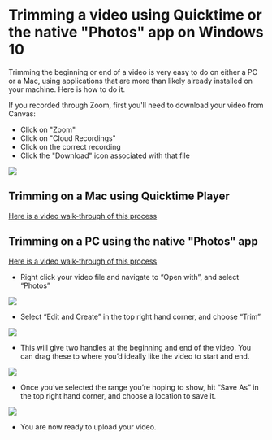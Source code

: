 # Trimming a video using Quicktime or the native "Photos" app on Windows 10

Trimming the beginning or end of a video is very easy to do on either a PC or a Mac, using applications that are more than likely already installed on your machine. Here is how to do it.

If you recorded through Zoom, first you'll need to download your video from Canvas:

  * Click on "Zoom"
  * Click on "Cloud Recordings"
  * Click on the correct recording
  * Click the "Download" icon associated with that file

  ![](https://files.slack.com/files-pri/T0HTW3H0V-F015V1N6GHG/download-from-canvas_360.gif?pub_secret=2fd2855e6d)

## Trimming on a Mac using Quicktime Player

[Here is a video walk-through of this process](https://youtu.be/C1Gb3Ptudqg)

## Trimming on a PC using the native "Photos" app

[Here is a video walk-through of this process](https://youtu.be/YSzQhaUwvUo)

  * Right click your video file and navigate to “Open with”, and select “Photos”

![](https://files.slack.com/files-pri/T0HTW3H0V-F015UVADJBU/pc-video-trimming-gifs_001_360.gif?pub_secret=effaeb833c)

  * Select “Edit and Create” in the top right hand corner, and choose “Trim”

![](https://files.slack.com/files-pri/T0HTW3H0V-F015V612GLT/pc-video-trimming-gifs_002_360.gif?pub_secret=cf322fe0e8)

  * This will give two handles at the beginning and end of the video. You can drag these to where you’d ideally like the video to start and end.

![](https://files.slack.com/files-pri/T0HTW3H0V-F015V618YPM/pc-video-trimming-gifs_003_360.gif?pub_secret=14dcc1026a)

  * Once you’ve selected the range you’re hoping to show, hit “Save As” in the top right hand corner, and choose a location to save it.

![](https://files.slack.com/files-pri/T0HTW3H0V-F015E7GEYTH/pc-video-trimming-gifs_004_360.gif?pub_secret=fb02ccd983)

  * You are now ready to upload your video.
